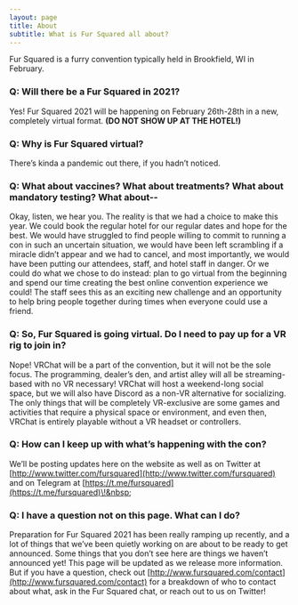 ```yaml
---
layout: page
title: About
subtitle: What is Fur Squared all about?
---
```


Fur Squared is a furry convention typically held in Brookfield, WI in February.&nbsp;

### Q: Will there be a Fur Squared in 2021?

Yes\! Fur Squared 2021 will be happening on February 26th-28th in a new, completely virtual format. **(DO NOT SHOW UP AT THE HOTEL\!)**

### Q: Why is Fur Squared virtual?

There’s kinda a pandemic out there, if you hadn’t noticed.

### Q: What about vaccines? What about treatments? What about mandatory testing? What about--

Okay, listen, we hear you. The reality is that we had a choice to make this year. We could book the regular hotel for our regular dates and hope for the best. We would have struggled to find people willing to commit to running a con in such an uncertain situation, we would have been left scrambling if a miracle didn’t appear and we had to cancel, and most importantly, we would have been putting our attendees, staff, and hotel staff in danger. Or we could do what we chose to do instead: plan to go virtual from the beginning and spend our time creating the best online convention experience we could\! The staff sees this as an exciting new challenge and an opportunity to help bring people together during times when everyone could use a friend.

### Q: So, Fur Squared is going virtual. Do I need to pay up for a VR rig to join in?

Nope\! VRChat will be a part of the convention, but it will not be the sole focus. The programming, dealer’s den, and artist alley will all be streaming-based with no VR necessary\! VRChat will host a weekend-long social space, but we will also have Discord as a non-VR alternative for socializing. The only things that will be completely VR-exclusive are some games and activities that require a physical space or environment, and even then, VRChat is entirely playable without a VR headset or controllers.

### Q: How can I keep up with what’s happening with the con?

We’ll be posting updates here on the website as well as on Twitter at [http://www.twitter.com/fursquared](http://www.twitter.com/fursquared) and on Telegram at [https://t.me/fursquared](https://t.me/fursquared)\!&nbsp;&nbsp;

### Q: I have a question not on this page. What can I do?

Preparation for Fur Squared 2021 has been really ramping up recently, and a lot of things that we’ve been quietly working on are about to be ready to get announced. Some things that you don’t see here are things we haven’t announced yet\! This page will be updated as we release more information. But if you have a question, check out [http://www.fursquared.com/contact](http://www.fursquared.com/contact) for a breakdown of who to contact about what, ask in the Fur Squared chat, or reach out to us on Twitter\!&nbsp;